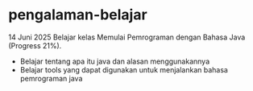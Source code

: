 # pengalaman-belajar

14 Juni 2025
Belajar kelas Memulai Pemrograman dengan Bahasa Java (Progress 21%).
* Belajar tentang apa itu java dan alasan menggunakannya
* Belajar tools yang dapat digunakan untuk menjalankan bahasa pemrograman java

